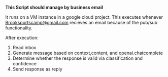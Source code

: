 **This Script should manage by business email**

It runs on a VM instance in a google cloud project. 
This executes whenever Brooksportscamp@gmail.com recieves an email
because of the pub/sub functionality.

After execution:

1. Read inbox
2. Generate message based on context,content, and openai.chatcomplete
3. Determine whether the response is valid via classification and confidence
4. Send response as reply
